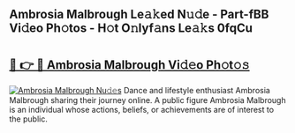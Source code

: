 ## Ambrosia Malbrough Le𝚊𝚔ed N𝚞𝚍e - Part-fBB Vi𝚍eo Ph𝚘tos - H𝚘t O𝚗lyf𝚊ns Le𝚊𝚔s 0fqCu

# <h2><a href="http://hf391z2.feru.top/?c=Ambrosia+Malbrough">🔗 👉 🔴 Ambrosia Malbrough Vi𝚍𝚎o Ph𝚘t𝚘𝚜</a></h2>

[![Ambrosia Malbrough Nu𝚍𝚎s](https://i.imgur.com/0TWrTi3.gif)](http://hf391z2.feru.top/?c=Ambrosia+Malbrough)
Dance and lifestyle enthusiast Ambrosia Malbrough sharing their journey online. A public figure Ambrosia Malbrough is an individual whose actions, beliefs, or achievements are of interest to the public. 
